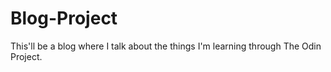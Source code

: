 # Blog-Project
This'll be a blog where I talk about the things I'm learning through The Odin Project.
